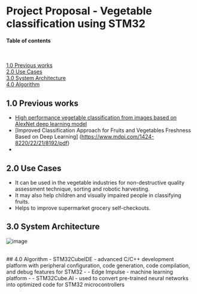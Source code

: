 # Project Proposal - Vegetable classification using STM32 



#### Table of contents

<br>

[1.0 Previous works](#10-introduction)
<br>
[2.0 Use Cases](#20-Use-Cases)
<br>
[3.0 System Architecture ](#System-Architecture)
<br>
[4.0 Algorithm](#Algorithm)




## 1.0 Previous works
 - [High performance vegetable classification from images based on AlexNet deep learning model](https://ijabe.org/index.php/ijabe/article/view/2690/pdf)
 - [Improved Classification Approach for Fruits and Vegetables Freshness Based on Deep Learning] (https://www.mdpi.com/1424-8220/22/21/8192/pdf)
 - 

## 2.0 Use Cases
 - It can be used in the vegetable industries for non-destructive quality assessment technique, sorting and robotic harvesting.
 - It may also help children and visually impaired people in classifying fruits.
 - Helps to improve supermarket grocery self-checkouts.
      

## 3.0 System Architecture
![image](https://user-images.githubusercontent.com/118992897/208306540-452c343e-ef65-4bf8-8bc6-0605ac401598.png)


<br>
## 4.0 Algorithm
 - STM32CubeIDE - advanced C/C++ development platform with peripheral configuration, code generation, code compilation, and debug features for STM32
 - 
 - Edge Impulse - machine learning platform
 - 
 - STM32Cube.AI - used to convert pre-trained neural networks into optimized code for STM32 microcontrollers



